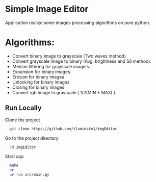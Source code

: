 # Simple Image Editor
Application realize some images processing algorithms on pure python.

# Algorithms: 
- Convert binary image to grayscale (Two waves method).
 - Convert grayscale image to binary (Avg. brightness and S8 method).
 - Median filtering for grayscale image's.
 - Expansion for binary images.
 - Erosion for binary images
 - Unlocking for binary images
 - Closing for binary images
 - Convert rgb image to grayscale ( 1/2(MIN + MAX) ).

## Run Locally

Clone the project

```bash
  git clone https://github.com/iluminate1/imgEditor
```

Go to the project directory

```bash
  cd imgEditor
```


Start app

```bash
  make 
  or
  uv run src/main.py
```


